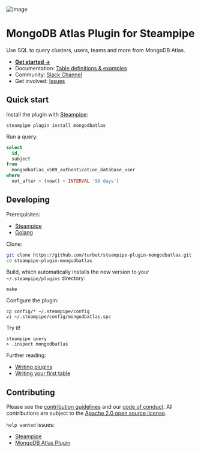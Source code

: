 ![image](https://hub.steampipe.io/images/plugins/turbot/mongodbatlas-social-graphic.png)

# MongoDB Atlas Plugin for Steampipe

Use SQL to query clusters, users, teams and more from MongoDB Atlas.

- **[Get started →](https://hub.steampipe.io/plugins/turbot/mongodbatlas)**
- Documentation: [Table definitions & examples](https://hub.steampipe.io/plugins/turbot/mongodbatlas/tables)
- Community: [Slack Channel](https://steampipe.io/community/join)
- Get involved: [Issues](https://github.com/turbot/steampipe-plugin-mongodbatlas/issues)

## Quick start

Install the plugin with [Steampipe](https://steampipe.io):

```shell
steampipe plugin install mongodbatlas
```

Run a query:

```sql
select
  id,
  subject
from
  mongodbatlas_x509_authentication_database_user
where
  not_after > (now() + INTERVAL '90 days')
```

## Developing

Prerequisites:

- [Steampipe](https://steampipe.io/downloads)
- [Golang](https://golang.org/doc/install)

Clone:

```sh
git clone https://github.com/turbot/steampipe-plugin-mongodbatlas.git
cd steampipe-plugin-mongodbatlas
```

Build, which automatically installs the new version to your `~/.steampipe/plugins` directory:

```
make
```

Configure the plugin:

```
cp config/* ~/.steampipe/config
vi ~/.steampipe/config/mongodbatlas.spc
```

Try it!

```
steampipe query
> .inspect mongodbatlas
```

Further reading:

- [Writing plugins](https://steampipe.io/docs/develop/writing-plugins)
- [Writing your first table](https://steampipe.io/docs/develop/writing-your-first-table)

## Contributing

Please see the [contribution guidelines](https://github.com/turbot/steampipe/blob/main/CONTRIBUTING.md) and our [code of conduct](https://github.com/turbot/steampipe/blob/main/CODE_OF_CONDUCT.md). All contributions are subject to the [Apache 2.0 open source license](https://github.com/turbot/steampipe-plugin-mongodbatlas/blob/main/LICENSE).

`help wanted` issues:

- [Steampipe](https://github.com/turbot/steampipe/labels/help%20wanted)
- [MongoDB Atlas Plugin](https://github.com/turbot/steampipe-plugin-mongodbatlas/labels/help%20wanted)
